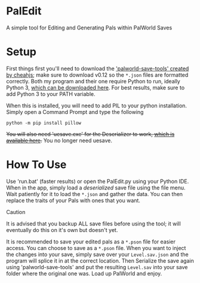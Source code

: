 # PalEdit
A simple tool for Editing and Generating Pals within PalWorld Saves

# Setup
First things first you'll need to download the ['palworld-save-tools' created by cheahjs](https://github.com/cheahjs/palworld-save-tools); make sure to download v0.12 so the `*.json` files are formatted correctly.
Both my program and their one require Python to run, ideally Python 3, [which can be downloaded here](https://www.python.org/downloads/).
For best results, make sure to add Python 3 to your PATH variable.

When this is installed, you will need to add PIL to your python installation. Simply open a Command Prompt and type the following
```
python -m pip install pillow
```

~~You will also need 'uesave.exe' for the Deserializer to work, [which is available here](https://github.com/trumank/uesave-rs/releases/download/v0.3.0/uesave-x86_64-pc-windows-msvc.zip).~~
You no longer need uesave.

# How To Use
Use 'run.bat' (faster results) or open the PalEdit.py using your Python IDE.
When in the app, simply load a _deserialized_ save file using the file menu. Wait patiently for it to load the `*.json` and gather the data.
You can then replace the traits of your Pals with ones that you want. 

> [!CAUTION]
> It is advised that you backup ALL save files before using the tool; it will eventually do this on it's own but doesn't yet.

It is recommended to save your edited pals as a `*.pson` file for easier access. You can choose to save as a `*.pson` file. When you want to inject the changes into your save, simply save over your `Level.sav.json` and the program will splice it in at the correct location. Then Serialize the save again using 'palworld-save-tools' and put the resulting `Level.sav` into your save folder where the original one was. Load up PalWorld and enjoy. 
